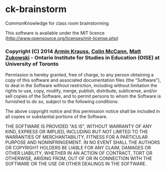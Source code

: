 ck-brainstorm
=============

CommonKnowledge for class room brainstorming


This software is available under the MIT licence (http://www.opensource.org/licenses/mit-license.php)

### Copyright (C) 2014  [Armin Krauss](https://github.com/mackrauss "Armin's github profile"), [Colin McCann](https://github.com/colinmccann "Colin's github profile"), [Matt Zukowski](https://github.com/zuk "Matt's github profile") - Ontario Institute for Studies in Education (OISE) at University of Toronto

Permission is hereby granted, free of charge, to any person obtaining a copy of this software and associated documentation files (the "Software"), to deal in the Software without restriction, including without limitation the rights to use, copy, modify, merge, publish, distribute, sublicense, and/or sell copies of the Software, and to permit persons to whom the Software is furnished to do so, subject to the following conditions:

The above copyright notice and this permission notice shall be included in all copies or substantial portions of the Software.

THE SOFTWARE IS PROVIDED "AS IS", WITHOUT WARRANTY OF ANY KIND, EXPRESS OR IMPLIED, INCLUDING BUT NOT LIMITED TO THE WARRANTIES OF MERCHANTABILITY, FITNESS FOR A PARTICULAR PURPOSE AND NONINFRINGEMENT. IN NO EVENT SHALL THE AUTHORS OR COPYRIGHT HOLDERS BE LIABLE FOR ANY CLAIM, DAMAGES OR OTHER LIABILITY, WHETHER IN AN ACTION OF CONTRACT, TORT OR OTHERWISE, ARISING FROM, OUT OF OR IN CONNECTION WITH THE SOFTWARE OR THE USE OR OTHER DEALINGS IN THE SOFTWARE.
